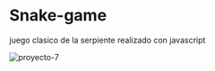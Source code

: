 # Snake-game
juego clasico de la serpiente realizado con javascript

![proyecto-7](https://user-images.githubusercontent.com/73039901/156864824-fc303620-86de-4ba9-8e90-9cee07709155.png)
